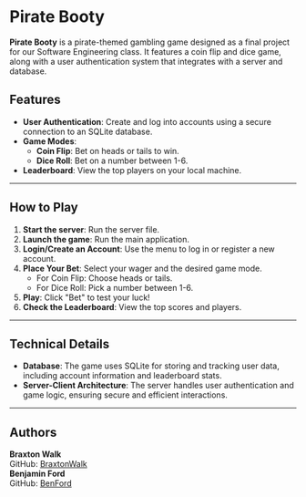 # Pirate Booty  

**Pirate Booty** is a pirate-themed gambling game designed as a final project for our Software Engineering class. It features a coin flip and dice game, along with a user authentication system that integrates with a server and database.  

## Features  
- **User Authentication**: Create and log into accounts using a secure connection to an SQLite database.  
- **Game Modes**:  
  - **Coin Flip**: Bet on heads or tails to win.  
  - **Dice Roll**: Bet on a number between 1-6.  
- **Leaderboard**: View the top players on your local machine.  

---

## How to Play  

1. **Start the server**: Run the server file.  
2. **Launch the game**: Run the main application.  
3. **Login/Create an Account**: Use the menu to log in or register a new account.  
4. **Place Your Bet**: Select your wager and the desired game mode.  
   - For Coin Flip: Choose heads or tails.  
   - For Dice Roll: Pick a number between 1-6.  
5. **Play**: Click "Bet" to test your luck!  
6. **Check the Leaderboard**: View the top scores and players.  

---

## Technical Details  

- **Database**: The game uses SQLite for storing and tracking user data, including account information and leaderboard stats.  
- **Server-Client Architecture**: The server handles user authentication and game logic, ensuring secure and efficient interactions.  

---

## Authors  

**Braxton Walk**  
GitHub: [BraxtonWalk](https://github.com/BraxtonWalk)  
**Benjamin Ford**  
GitHub: [BenFord](https://github.com/ben4ord)
